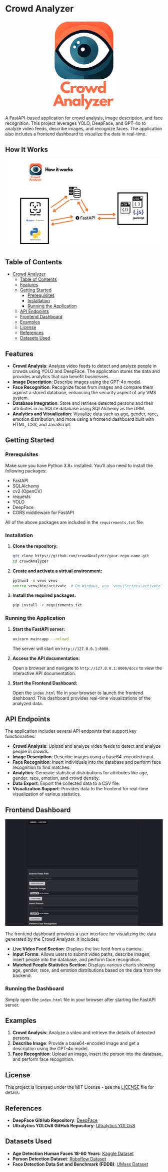 # Crowd Analyzer

<p align="center">
  <img src="person_images/CA.png" alt="Project Logo" width="200px">
</p>

A FastAPI-based application for crowd analysis, image description, and face recognition. This project leverages YOLO, DeepFace, and GPT-4o to analyze video feeds, describe images, and recognize faces. The application also includes a frontend dashboard to visualize the data in real-time.

## How It Works

![How It Works](person_images/PFunctionality.png)

## Table of Contents

- [Crowd Analyzer](#crowd-analyzer)
  - [Table of Contents](#table-of-contents)
  - [Features](#features)
  - [Getting Started](#getting-started)
    - [Prerequisites](#prerequisites)
    - [Installation](#installation)
    - [Running the Application](#running-the-application)
  - [API Endpoints](#api-endpoints)
  - [Frontend Dashboard](#frontend-dashboard)
  - [Examples](#examples)
  - [License](#license)
  - [References](#references)
  - [Datasets Used](#datasets-used)

## Features

- **Crowd Analysis**: Analyze video feeds to detect and analyze people in crowds using YOLO and DeepFace. The application stores the data and provides analytics that can benefit businesses.
- **Image Description**: Describe images using the GPT-4o model.
- **Face Recognition**: Recognize faces from images and compare them against a stored database, enhancing the security aspect of any VMS system.
- **Database Integration**: Store and retrieve detected persons and their attributes in an SQLite database using SQLAlchemy as the ORM.
- **Analytics and Visualization**: Visualize data such as age, gender, race, emotion distribution, and more using a frontend dashboard built with HTML, CSS, and JavaScript.

## Getting Started

### Prerequisites

Make sure you have Python 3.8+ installed. You'll also need to install the following packages:

- FastAPI
- SQLAlchemy
- cv2 (OpenCV)
- requests
- YOLO
- DeepFace
- CORS middleware for FastAPI

All of the above packages are included in the `requirements.txt` file.

### Installation

1. **Clone the repository:**

   ```bash
   git clone https://github.com/crowdAnalyzer/your-repo-name.git
   cd crowdAnalyzer
   ```

2. **Create and activate a virtual environment:**

   ```bash
   python3 -m venv venv
   source venv/bin/activate  # On Windows, use `venv\Scripts\activate`
   ```

3. **Install the required packages:**

   ```bash
   pip install -r requirements.txt
   ```

### Running the Application

1. **Start the FastAPI server:**

   ```bash
   uvicorn main:app --reload
   ```

   The server will start on `http://127.0.0.1:8000`.

2. **Access the API documentation:**

   Open a browser and navigate to `http://127.0.0.1:8000/docs` to view the interactive API documentation.

3. **Start the Frontend Dashboard:**

   Open the `index.html` file in your browser to launch the frontend dashboard. This dashboard provides real-time visualizations of the analyzed data.

## API Endpoints

The application includes several API endpoints that support key functionalities:

- **Crowd Analysis**: Upload and analyze video feeds to detect and analyze people in crowds.
- **Image Description**: Describe images using a base64-encoded input.
- **Face Recognition**: Insert individuals into the database and perform face recognition to find matches.
- **Analytics**: Generate statistical distributions for attributes like age, gender, race, emotion, and crowd density.
- **Data Export**: Export the collected data to a CSV file.
- **Visualization Support**: Provides data to the frontend for real-time visualization of various statistics.

## Frontend Dashboard

<p align="center">
  <img src="person_images/frontend.png" alt="Project Logo" width="700px">
</p>


The frontend dashboard provides a user interface for visualizing the data generated by the Crowd Analyzer. It includes:

- **Live Video Feed Section**: Displays the live feed from a camera.
- **Input Forms**: Allows users to submit video paths, describe images, insert people into the database, and perform face recognition.
- **Matched People Statistics Section**: Displays various charts showing age, gender, race, and emotion distributions based on the data from the backend.

### Running the Dashboard

Simply open the `index.html` file in your browser after starting the FastAPI server.

## Examples

1. **Crowd Analysis**: Analyze a video and retrieve the details of detected persons.
2. **Describe Image**: Provide a base64-encoded image and get a description using the GPT-4o model.
3. **Face Recognition**: Upload an image, insert the person into the database, and perform face recognition.

## License

This project is licensed under the MIT License - see the [LICENSE](LICENSE) file for details.

## References

- **DeepFace GitHub Repository**: [DeepFace](https://github.com/serengil/deepface)
- **Ultralytics YOLOv8 GitHub Repository**: [Ultralytics YOLOv8](https://github.com/ultralytics/ultralytics)

## Datasets Used

- **Age Detection Human Faces 18-60 Years**: [Kaggle Dataset](https://www.kaggle.com/datasets/trainingdatapro/age-detection-human-faces-18-60-years?resource=download)
- **Person Detection Dataset**: [Roboflow Dataset](https://universe.roboflow.com/titulacin/person-detection-9a6mk)
- **Face Detection Data Set and Benchmark (FDDB)**: [UMass Dataset](http://vis-www.cs.umass.edu/fddb/)
